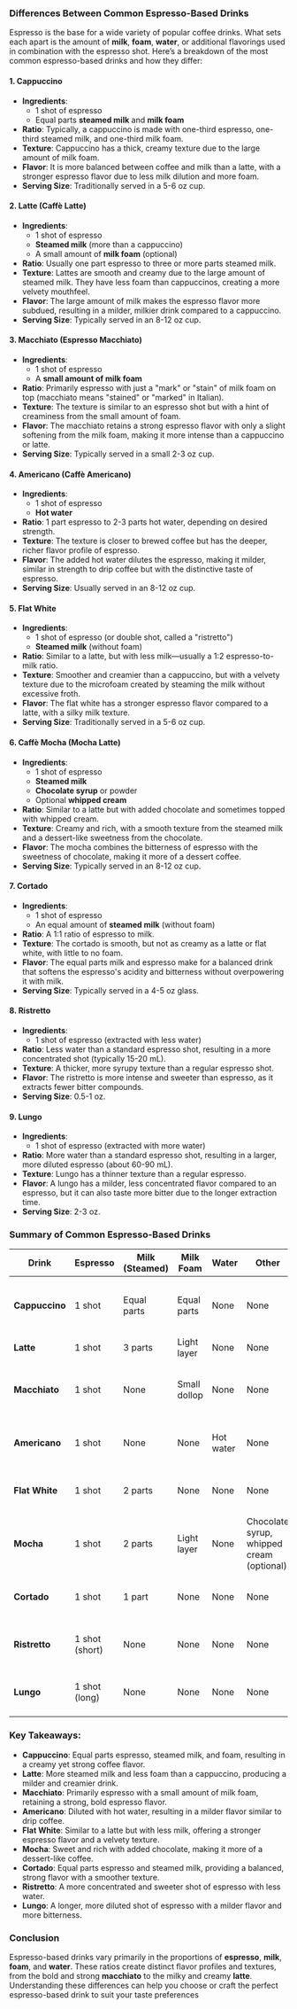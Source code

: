 ### Differences Between Common Espresso-Based Drinks

Espresso is the base for a wide variety of popular coffee drinks. What sets each apart is the amount of **milk**, **foam**, **water**, or additional flavorings used in combination with the espresso shot. Here’s a breakdown of the most common espresso-based drinks and how they differ:

#### 1. **Cappuccino**
- **Ingredients**: 
  - 1 shot of espresso
  - Equal parts **steamed milk** and **milk foam**
- **Ratio**: Typically, a cappuccino is made with one-third espresso, one-third steamed milk, and one-third milk foam.
- **Texture**: Cappuccino has a thick, creamy texture due to the large amount of milk foam.
- **Flavor**: It is more balanced between coffee and milk than a latte, with a stronger espresso flavor due to less milk dilution and more foam.
- **Serving Size**: Traditionally served in a 5-6 oz cup.

#### 2. **Latte (Caffè Latte)**
- **Ingredients**:
  - 1 shot of espresso
  - **Steamed milk** (more than a cappuccino)
  - A small amount of **milk foam** (optional)
- **Ratio**: Usually one part espresso to three or more parts steamed milk.
- **Texture**: Lattes are smooth and creamy due to the large amount of steamed milk. They have less foam than cappuccinos, creating a more velvety mouthfeel.
- **Flavor**: The large amount of milk makes the espresso flavor more subdued, resulting in a milder, milkier drink compared to a cappuccino.
- **Serving Size**: Typically served in an 8-12 oz cup.

#### 3. **Macchiato (Espresso Macchiato)**
- **Ingredients**:
  - 1 shot of espresso
  - A **small amount of milk foam**
- **Ratio**: Primarily espresso with just a "mark" or "stain" of milk foam on top (macchiato means "stained" or "marked" in Italian).
- **Texture**: The texture is similar to an espresso shot but with a hint of creaminess from the small amount of foam.
- **Flavor**: The macchiato retains a strong espresso flavor with only a slight softening from the milk foam, making it more intense than a cappuccino or latte.
- **Serving Size**: Typically served in a small 2-3 oz cup.

#### 4. **Americano (Caffè Americano)**
- **Ingredients**:
  - 1 shot of espresso
  - **Hot water**
- **Ratio**: 1 part espresso to 2-3 parts hot water, depending on desired strength.
- **Texture**: The texture is closer to brewed coffee but has the deeper, richer flavor profile of espresso.
- **Flavor**: The added hot water dilutes the espresso, making it milder, similar in strength to drip coffee but with the distinctive taste of espresso.
- **Serving Size**: Usually served in an 8-12 oz cup.

#### 5. **Flat White**
- **Ingredients**:
  - 1 shot of espresso (or double shot, called a "ristretto")
  - **Steamed milk** (without foam)
- **Ratio**: Similar to a latte, but with less milk—usually a 1:2 espresso-to-milk ratio.
- **Texture**: Smoother and creamier than a cappuccino, but with a velvety texture due to the microfoam created by steaming the milk without excessive froth.
- **Flavor**: The flat white has a stronger espresso flavor compared to a latte, with a silky milk texture.
- **Serving Size**: Traditionally served in a 5-6 oz cup.

#### 6. **Caffè Mocha (Mocha Latte)**
- **Ingredients**:
  - 1 shot of espresso
  - **Steamed milk**
  - **Chocolate syrup** or powder
  - Optional **whipped cream**
- **Ratio**: Similar to a latte but with added chocolate and sometimes topped with whipped cream.
- **Texture**: Creamy and rich, with a smooth texture from the steamed milk and a dessert-like sweetness from the chocolate.
- **Flavor**: The mocha combines the bitterness of espresso with the sweetness of chocolate, making it more of a dessert coffee.
- **Serving Size**: Typically served in an 8-12 oz cup.

#### 7. **Cortado**
- **Ingredients**:
  - 1 shot of espresso
  - An equal amount of **steamed milk** (without foam)
- **Ratio**: A 1:1 ratio of espresso to milk.
- **Texture**: The cortado is smooth, but not as creamy as a latte or flat white, with little to no foam.
- **Flavor**: The equal parts milk and espresso make for a balanced drink that softens the espresso's acidity and bitterness without overpowering it with milk.
- **Serving Size**: Typically served in a 4-5 oz glass.

#### 8. **Ristretto**
- **Ingredients**:
  - 1 shot of espresso (extracted with less water)
- **Ratio**: Less water than a standard espresso shot, resulting in a more concentrated shot (typically 15-20 mL).
- **Texture**: A thicker, more syrupy texture than a regular espresso shot.
- **Flavor**: The ristretto is more intense and sweeter than espresso, as it extracts fewer bitter compounds.
- **Serving Size**: 0.5-1 oz.

#### 9. **Lungo**
- **Ingredients**:
  - 1 shot of espresso (extracted with more water)
- **Ratio**: More water than a standard espresso shot, resulting in a larger, more diluted espresso (about 60-90 mL).
- **Texture**: Lungo has a thinner texture than a regular espresso.
- **Flavor**: A lungo has a milder, less concentrated flavor compared to an espresso, but it can also taste more bitter due to the longer extraction time.
- **Serving Size**: 2-3 oz.

### Summary of Common Espresso-Based Drinks

| **Drink**      | **Espresso** | **Milk (Steamed)** | **Milk Foam** | **Water** | **Other**                | **Flavor Profile**                         | **Serving Size** |
|----------------|--------------|--------------------|---------------|-----------|--------------------------|--------------------------------------------|------------------|
| **Cappuccino** | 1 shot       | Equal parts        | Equal parts   | None      | None                     | Balanced, creamy, strong espresso flavor   | 5-6 oz           |
| **Latte**      | 1 shot       | 3 parts            | Light layer   | None      | None                     | Mild, creamy, milk-forward                 | 8-12 oz          |
| **Macchiato**  | 1 shot       | None               | Small dollop  | None      | None                     | Strong, intense espresso flavor with foam  | 2-3 oz           |
| **Americano**  | 1 shot       | None               | None          | Hot water | None                     | Milder, coffee-like, less intense espresso | 8-12 oz          |
| **Flat White** | 1 shot       | 2 parts            | None          | None      | None                     | Stronger espresso flavor, silky texture    | 5-6 oz           |
| **Mocha**      | 1 shot       | 2 parts            | Light layer   | None      | Chocolate syrup, whipped cream (optional) | Sweet, chocolatey, dessert-like            | 8-12 oz          |
| **Cortado**    | 1 shot       | 1 part             | None          | None      | None                     | Balanced, equal espresso and milk flavor   | 4-5 oz           |
| **Ristretto**  | 1 shot (short) | None             | None          | None      | None                     | Intense, concentrated, sweeter than espresso | 0.5-1 oz         |
| **Lungo**      | 1 shot (long) | None              | None          | None      | None                     | Milder than espresso, with more bitterness | 2-3 oz           |

### Key Takeaways:

- **Cappuccino**: Equal parts espresso, steamed milk, and foam, resulting in a creamy yet strong coffee flavor.
- **Latte**: More steamed milk and less foam than a cappuccino, producing a milder and creamier drink.
- **Macchiato**: Primarily espresso with a small amount of milk foam, retaining a strong, bold espresso flavor.
- **Americano**: Diluted with hot water, resulting in a milder flavor similar to drip coffee.
- **Flat White**: Similar to a latte but with less milk, offering a stronger espresso flavor and a velvety texture.
- **Mocha**: Sweet and rich with added chocolate, making it more of a dessert-like coffee.
- **Cortado**: Equal parts espresso and steamed milk, providing a balanced, strong flavor with a smoother texture.
- **Ristretto**: A more concentrated and sweeter shot of espresso with less water.
- **Lungo**: A longer, more diluted shot of espresso with a milder flavor and more bitterness.

### Conclusion

Espresso-based drinks vary primarily in the proportions of **espresso**, **milk**, **foam**, and **water**. These ratios create distinct flavor profiles and textures, from the bold and strong **macchiato** to the milky and creamy **latte**. Understanding these differences can help you choose or craft the perfect espresso-based drink to suit your taste preferences